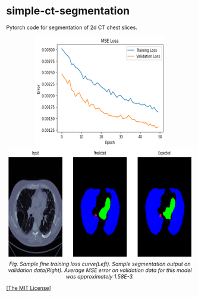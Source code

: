 <h1>simple-ct-segmentation</h1>
<p>Pytorch code for segmentation of 2d CT chest slices.</p>

<p align="center">
    <img width="350" height="300" src="https://github.com/AgamChopra/simple-ct-segmentation/blob/main/rersults/Figure%202022-07-29%20011023.png">
    <img width="500" height="300"src="https://github.com/AgamChopra/simple-ct-segmentation/blob/main/rersults/Figure%202022-07-29%20014118%20(6).png">
    <br><i>Fig. Sample fine training loss curve(Left). Sample segmentation output on validation data(Right). Average MSE error on validation data for this model was approximately 1.58E-3.</i><br>
</p>

<p><a href="https://raw.githubusercontent.com/AgamChopra/simple-ct-segmentation/main/LICENSE" target="blank">[The MIT License]</a></p>
